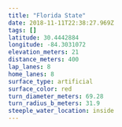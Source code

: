 ```yaml
---
title: "Florida State"
date: 2018-11-11T22:38:27.969Z
tags: []
latitude: 30.4442884
longitude: -84.3031072
elevation_meters: 21
distance_meters: 400
lap_lanes: 8
home_lanes: 8
surface_type: artificial
surface_color: red
turn_diameter_meters: 69.28
turn_radius_b_meters: 31.9
steeple_water_location: inside
---
```


